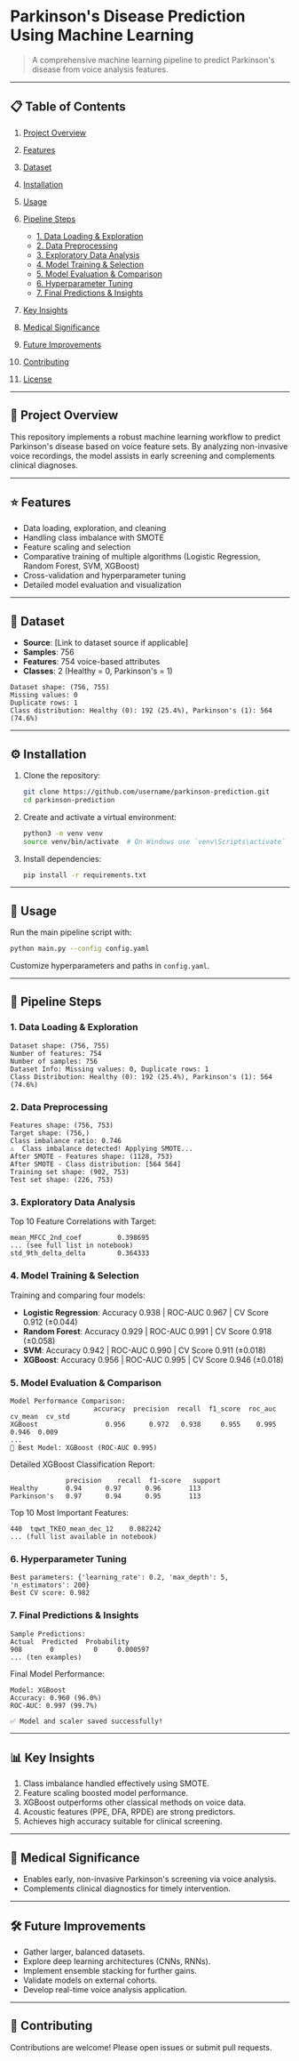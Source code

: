 # Parkinson's Disease Prediction Using Machine Learning

> A comprehensive machine learning pipeline to predict Parkinson's disease from voice analysis features.

---

## 📋 Table of Contents

1. [Project Overview](#project-overview)
2. [Features](#features)
3. [Dataset](#dataset)
4. [Installation](#installation)
5. [Usage](#usage)
6. [Pipeline Steps](#pipeline-steps)

   * [1. Data Loading & Exploration](#1-data-loading--exploration)
   * [2. Data Preprocessing](#2-data-preprocessing)
   * [3. Exploratory Data Analysis](#3-exploratory-data-analysis)
   * [4. Model Training & Selection](#4-model-training--selection)
   * [5. Model Evaluation & Comparison](#5-model-evaluation--comparison)
   * [6. Hyperparameter Tuning](#6-hyperparameter-tuning)
   * [7. Final Predictions & Insights](#7-final-predictions--insights)
7. [Key Insights](#key-insights)
8. [Medical Significance](#medical-significance)
9. [Future Improvements](#future-improvements)
10. [Contributing](#contributing)
11. [License](#license)

---

## 📝 Project Overview

This repository implements a robust machine learning workflow to predict Parkinson's disease based on voice feature sets. By analyzing non-invasive voice recordings, the model assists in early screening and complements clinical diagnoses.

---

## ⭐ Features

* Data loading, exploration, and cleaning
* Handling class imbalance with SMOTE
* Feature scaling and selection
* Comparative training of multiple algorithms (Logistic Regression, Random Forest, SVM, XGBoost)
* Cross-validation and hyperparameter tuning
* Detailed model evaluation and visualization

---

## 📂 Dataset

* **Source**: \[Link to dataset source if applicable]
* **Samples**: 756
* **Features**: 754 voice-based attributes
* **Classes**: 2 (Healthy = 0, Parkinson's = 1)

```text
Dataset shape: (756, 755)
Missing values: 0
Duplicate rows: 1
Class distribution: Healthy (0): 192 (25.4%), Parkinson's (1): 564 (74.6%)
```

---

## ⚙️ Installation

1. Clone the repository:

   ```bash
   git clone https://github.com/username/parkinson-prediction.git
   cd parkinson-prediction
   ```
2. Create and activate a virtual environment:

   ```bash
   python3 -m venv venv
   source venv/bin/activate  # On Windows use `venv\Scripts\activate`
   ```
3. Install dependencies:

   ```bash
   pip install -r requirements.txt
   ```

---

## 🚀 Usage

Run the main pipeline script with:

```bash
python main.py --config config.yaml
```

Customize hyperparameters and paths in `config.yaml`.

---

## 🔄 Pipeline Steps

### 1. Data Loading & Exploration

```text
Dataset shape: (756, 755)
Number of features: 754
Number of samples: 756
Dataset Info: Missing values: 0, Duplicate rows: 1
Class Distribution: Healthy (0): 192 (25.4%), Parkinson's (1): 564 (74.6%)
```

### 2. Data Preprocessing

```text
Features shape: (756, 753)
Target shape: (756,)
Class imbalance ratio: 0.746
⚠️  Class imbalance detected! Applying SMOTE...
After SMOTE - Features shape: (1128, 753)
After SMOTE - Class distribution: [564 564]
Training set shape: (902, 753)
Test set shape: (226, 753)
```

### 3. Exploratory Data Analysis

Top 10 Feature Correlations with Target:

```text
mean_MFCC_2nd_coef         0.398695
... (see full list in notebook)
std_9th_delta_delta        0.364333
```

### 4. Model Training & Selection

Training and comparing four models:

* **Logistic Regression**: Accuracy 0.938 | ROC-AUC 0.967 | CV Score 0.912 (±0.044)
* **Random Forest**: Accuracy 0.929 | ROC-AUC 0.991 | CV Score 0.918 (±0.058)
* **SVM**: Accuracy 0.942 | ROC-AUC 0.990 | CV Score 0.911 (±0.018)
* **XGBoost**: Accuracy 0.956 | ROC-AUC 0.995 | CV Score 0.946 (±0.018)

### 5. Model Evaluation & Comparison

```text
Model Performance Comparison:
                     accuracy  precision  recall  f1_score  roc_auc  cv_mean  cv_std
XGBoost                 0.956      0.972   0.938     0.955    0.995   0.946  0.009
...
🎯 Best Model: XGBoost (ROC-AUC 0.995)
```

Detailed XGBoost Classification Report:

```text
              precision    recall  f1-score   support
Healthy       0.94      0.97      0.96       113
Parkinson's   0.97      0.94      0.95       113
```

Top 10 Most Important Features:

```text
440  tqwt_TKEO_mean_dec_12    0.082242
... (full list available in notebook)
```

### 6. Hyperparameter Tuning

```text
Best parameters: {'learning_rate': 0.2, 'max_depth': 5, 'n_estimators': 200}
Best CV score: 0.982
```

### 7. Final Predictions & Insights

```text
Sample Predictions:
Actual  Predicted  Probability
908       0          0     0.000597
... (ten examples)
```

Final Model Performance:

```text
Model: XGBoost
Accuracy: 0.960 (96.0%)
ROC-AUC: 0.997 (99.7%)

✅ Model and scaler saved successfully!
```

---

## 📊 Key Insights

1. Class imbalance handled effectively using SMOTE.
2. Feature scaling boosted model performance.
3. XGBoost outperforms other classical methods on voice data.
4. Acoustic features (PPE, DFA, RPDE) are strong predictors.
5. Achieves high accuracy suitable for clinical screening.

---

## 🔬 Medical Significance

* Enables early, non-invasive Parkinson's screening via voice analysis.
* Complements clinical diagnostics for timely intervention.

---

## 🛠 Future Improvements

* Gather larger, balanced datasets.
* Explore deep learning architectures (CNNs, RNNs).
* Implement ensemble stacking for further gains.
* Validate models on external cohorts.
* Develop real-time voice analysis application.

---

## 🤝 Contributing

Contributions are welcome! Please open issues or submit pull requests.
